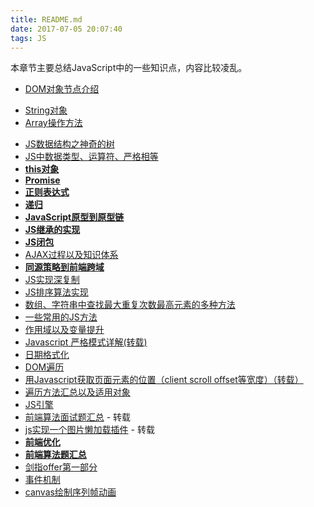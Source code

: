 ```yaml
---
title: README.md
date: 2017-07-05 20:07:40
tags: JS
---
```


本章节主要总结JavaScript中的一些知识点，内容比较凌乱。

- [DOM对象节点介绍](/Language/JS/DOM对象节点介绍.md)
<!-- - [Number对象](/Language/JS/Number对象.md) -->
- [String对象](/Language/JS/String对象.md)
- [Array操作方法](/Language/JS/Array操作方法.md)
<!-- - [Math对象](/Language/JS/Math对象.md) -->
- [JS数据结构之神奇的树](/Language/JS/data-structure.md)
- [JS中数据类型、运算符、严格相等](/Language/JS/运算符.md)
- [**this对象**](/Language/JS/this对象.md)
- [**Promise**](/Language/JS/Promise.md)
- [**正则表达式**](/Language/JS/正则表达式.md)
- [**递归**](/Language/JS/递归.md)
- [**JavaScript原型到原型链**](/Language/JS/js从原型到原型链.md)
- [**JS继承的实现**](/Language/JS/继承.md)
- [**JS闭包**](/Language/JS/闭包.md)
- [AJAX过程以及知识体系](/Language/JS/AJAX使用详细介绍.md)
- [**同源策略到前端跨域**](/Language/JS/同源策略到前端跨域.md)
- [JS实现深复制](/Language/JS/JS-deep-clone.md)
- [JS排序算法实现](/Language/JS/数组排序算法.md)
- [数组、字符串中查找最大重复次数最高元素的多种方法](/Language/JS/数组、字符串中最大、重复元素查找.md)
- [一些常用的JS方法](/Language/JS/一些常用的JS方法.md)
- [作用域以及变量提升](/Language/JS/作用域与变量提升.md)
- [Javascript 严格模式详解(转载)](http://www.zyy1217.com/2017/04/20/Javascript%20%E4%B8%A5%E6%A0%BC%E6%A8%A1%E5%BC%8F%E8%AF%A6%E8%A7%A3/)
- [日期格式化](/Language/JS/日期格式化.md)
- [DOM遍历](/Language/JS/DOM遍历.md)
- [用Javascript获取页面元素的位置（client scroll offset等宽度）（转载）](http://www.ruanyifeng.com/blog/2009/09/find_element_s_position_using_javascript.html)
- [遍历方法汇总以及适用对象](/Language/JS/遍历.md)
- [JS引擎](/Language/JS/JS引擎.md)
- [前端算法面试题汇总](http://www.zyy1217.com/2017/04/26/%E5%89%8D%E7%AB%AF%E7%AE%97%E6%B3%95%E9%9D%A2%E8%AF%95%E9%A2%98%E6%B1%87%E6%80%BB/) - 转载
- [js实现一个图片懒加载插件](http://www.zyy1217.com/2017/03/20/js%E5%AE%9E%E7%8E%B0%E4%B8%80%E4%B8%AA%E5%9B%BE%E7%89%87%E6%87%92%E5%8A%A0%E8%BD%BD%E6%8F%92%E4%BB%B6/) - 转载
- [**前端优化**](/Language/JS/前端优化.md)
- [**前端算法题汇总**](/Language/JS/前端算法题汇总.md)
- [剑指offer第一部分](/Language/JS/剑指offer-1.md)
- [事件机制](/Language/JS/事件机制.md)
- [canvas绘制序列帧动画](/Language/JS/canvas绘制序列帧.md)















